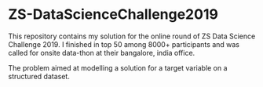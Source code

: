 # ZS-DataScienceChallenge2019
This repository contains my solution for the online round of ZS Data Science Challenge 2019. I finished in top 50 among 8000+ participants and was called for onsite data-thon at their bangalore, india office. 

The problem aimed at modelling a solution for a target variable on a structured dataset.
